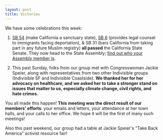 ```yaml
---
layout: post
title: Victories
---
```

We have some celebrations this week:

 1. [SB 54](http://www.cnn.com/2017/04/04/politics/california-sanctuary-state-bill-sb-54) (make California a sanctuary state), [SB 6](http://www.latimes.com/politics/essential/la-pol-ca-essential-politics-updates-legislative-package-to-protect-1491268486-htmlstory.html) (provides legal counsel to immigrants facing deportation), & SB 31 (bars California from taking part in any future Muslim registry) **all passed** the California State Senate. They now head to the State Assembly; [find out who your Assembly member is](http://findyourrep.legislature.ca.gov/).

 2. This past Sunday, folks from our group met with Congresswoman Jackie Speier, along with representatives from two other Indivisible groups (Indivisible SF and Indivisible Coastside). **We thanked her for her advocacy on healthcare, and we asked her to take a stronger stand on issues that matter to us, especially climate change, civil rights, and hate crimes.**

You all made this happen! **This meeting was the direct result of our members' efforts**: your emails and letters, your attendance at her town halls, and your calls to her office. We hope it will be the first of many such meetings!

Also this past weekend, our group had a table at Jackie Speier's "Take Back America" activist resource fair!

